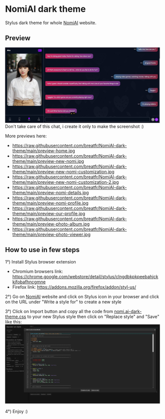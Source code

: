 # NomiAI dark theme
Stylus dark theme for whole [NomiAI](https://beta.nomi.ai) website.

## Preview
![Preview](https://raw.githubusercontent.com/breatfr/NomiAI-dark-theme/main/preview-chat.jpg)
Don't take care of this chat, i create it only to make the screenshot :)

More previews here:
- https://raw.githubusercontent.com/breatfr/NomiAI-dark-theme/main/preview-home.jpg
- https://raw.githubusercontent.com/breatfr/NomiAI-dark-theme/main/preview-new-nomi.jpg
- https://raw.githubusercontent.com/breatfr/NomiAI-dark-theme/main/preview-new-nomi-customization.jpg
- https://raw.githubusercontent.com/breatfr/NomiAI-dark-theme/main/preview-new-nomi-customization-2.jpg
- https://raw.githubusercontent.com/breatfr/NomiAI-dark-theme/main/preview-nomi-details.jpg
- https://raw.githubusercontent.com/breatfr/NomiAI-dark-theme/main/preview-nomi-profile.jpg
- https://raw.githubusercontent.com/breatfr/NomiAI-dark-theme/main/preview-our-profile.jpg
- https://raw.githubusercontent.com/breatfr/NomiAI-dark-theme/main/preview-photo-album.jpg
- https://raw.githubusercontent.com/breatfr/NomiAI-dark-theme/main/preview-photo-viewer.jpg

## How to use in few steps
1°) Install Stylus browser extension
- Chromium browsers link: https://chrome.google.com/webstore/detail/stylus/clngdbkpkpeebahjckkjfobafhncgmne
- Firefox link: https://addons.mozilla.org/firefox/addon/styl-us/
  
2°) Go on [NomiAI](https://beta.nomi.ai) website and click on Stylus icon in your browser and click on the URL under "Write a style for" to create a new style

3°) Click on Import button and copy all the code from [nomi.ai-dark-theme.css](https://github.com/breatfr/NomiAI-dark-theme/blob/main/nomi.ai-dark-theme.css) to your new Stylus style then click on "Replace style" and "Save" like this:
![Stylus screenshot](https://raw.githubusercontent.com/breatfr/NomiAI-dark-theme/main/stylus-screenshot.jpg)

4°) Enjoy :)
